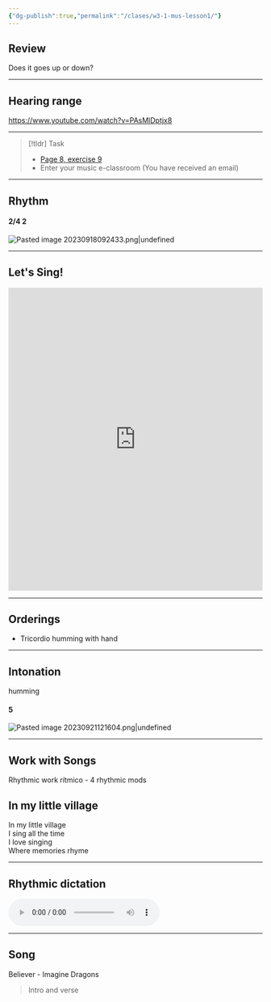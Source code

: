 ```yaml
---
{"dg-publish":true,"permalink":"/clases/w3-1-mus-lesson1/"}
---
```


## Review

Does it goes up or down?

---

## Hearing range

https://www.youtube.com/watch?v=PAsMlDptjx8

---


> [!tldr] Task
> - [Page 8, exercise 9](https://www.blinklearning.com/v/1695290678/theme_tmpux/launch.php?theme=tmpux#activity/4239478/65132306/421303486)
> - Enter your music e-classroom (You have received an email)

---
## Rhythm


<div class="transclusion internal-embed is-loaded"><div class="markdown-embed">



#### 2/4 2 
![Pasted image 20230918092433.png|undefined](/img/user/Assets/Pasted%20image%2020230918092433.png)

</div></div>


---
## Let's Sing!

<iframe height="600" width="100%" allow="fullscreen", frameborder="0" src="https://www.hooktheory.com/hookpad/iframe/ROmNrXNnmNw?enableYouTube=true&showPianoInstrument=false&showRewindControl=false&tabPlayType=tab-play-type-youtube"></iframe>

---
## Orderings

- Tricordio humming with hand

---
## Intonation
humming

<div class="transclusion internal-embed is-loaded"><div class="markdown-embed">



#### 5
![Pasted image 20230921121604.png|undefined](/img/user/Assets/Pasted%20image%2020230921121604.png)


</div></div>
 

---
## Work with Songs

Rhythmic work rítmico - 4 rhythmic mods


<div class="transclusion internal-embed is-loaded"><div class="markdown-embed">



## In my little village

In my little village \
I sing all the time \
I love singing \
Where memories rhyme 


</div></div>


---

## Rhythmic dictation

<audio controls><source src="/Assets/Recording 20230924130816.webm" type="audio/webm"></audio>

---

## Song

Believer - Imagine Dragons
> Intro and verse

